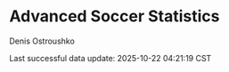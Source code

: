 # Advanced Soccer Statistics
Denis Ostroushko

<!-- gfm -->

Last successful data update: 2025-10-22 04:21:19 CST
